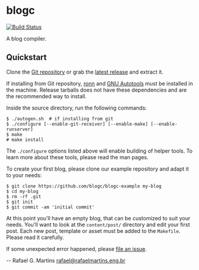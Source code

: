 # blogc

[![Build Status](https://travis-ci.org/blogc/blogc.svg?branch=master)](https://travis-ci.org/blogc/blogc)

A blog compiler.


## Quickstart

Clone the [Git repository](https://github.com/blogc/blogc) or grab the [latest release](https://github.com/blogc/blogc/releases) and extract it.

If installing from Git repository, [ronn](https://github.com/rtomayko/ronn) and [GNU Autotools](http://www.gnu.org/software/automake/manual/html_node/Autotools-Introduction.html) must be installed in the machine. Release tarballs does not have these dependencies and are the recommended way to install.

Inside the source directory, run the following commands:

    $ ./autogen.sh  # if installing from git
    $ ./configure [--enable-git-receiver] [--enable-make] [--enable-runserver]
    $ make
    # make install

The `./configure` options listed above will enable building of helper tools. To learn more about these tools, please read the man pages.

To create your first blog, please clone our example repository and adapt it to your needs:

    $ git clone https://github.com/blogc/blogc-example my-blog
    $ cd my-blog
    $ rm -rf .git
    $ git init
    $ git commit -am 'initial commit'

At this point you'll have an empty blog, that can be customized to suit your needs. You'll want to look at the `content/post/` directory and edit your first post. Each new post, template or asset must be added to the `Makefile`. Please read it carefully.

If some unexpected error happened, please [file an issue](https://github.com/blogc/blogc/issues/new).

-- Rafael G. Martins <rafael@rafaelmartins.eng.br>
